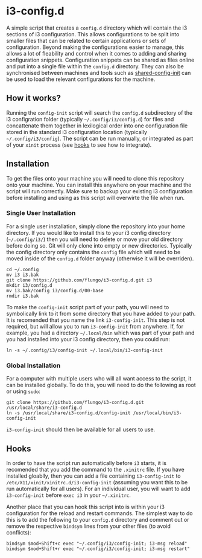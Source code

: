 # i3-config.d

A simple script that creates a `config.d` directory which will contain the i3 sections of i3 configuration. This allows configurations to be split into smaller files that can be related to certain applications or sets of configuration. Beyond making the configurations easier to manage, this allows a lot of fleability and control when it comes to adding and sharing configuration snippets. Configuration snippets can be shared as files online and put into a single file within the `config.d` directory. They can also be synchronised between machines and tools such as [shared-config-init](https://github.com/flungo/shared-config-init) can be used to load the relevant configurations for the machine.

## How it works?

Running the `config-init` script will search the `config.d` subdirectory of the i3 configration folder (typically `~/.config/i3/config.d`) for files and concattenate them together in lexilogical order into one configuration file stored in the standard i3 configuration location (typically `~/.config/i3/config`). The script can be run manually, or integrated as part of your `xinit` process (see [hooks](#hooks) to see how to integrate).

## Installation

To get the files onto your machine you will need to clone this repository onto your machine. You can install this anywhere on your machine and the script will run correctly. Make sure to backup your existing i3 configuration before installing and using as this script will overwirte the file when run.

### Single User Installation

For a single user installation, simply clone the repository into your home directory. If you would like to install this to your i3 config directory (`~/.config/i3/`) then you will need to delete or move your old directory before doing so. Git will only clone into empty or new directories. Typically the config directory only contains the `config` file which will need to be moved inside of the `config.d` folder anyway (otherwise it will be overriden).

```
cd ~/.config
mv i3 i3.bak
git clone https://github.com/flungo/i3-config.d.git i3
mkdir i3/config.d
mv i3.bak/config i3/config.d/00-base
rmdir i3.bak
```

To make the `config-init` script part of your path, you will need to symbolically link to it from some directory that you have added to your path. It is recomended that you name the link `i3-config-init`. This step is not required, but will allow you to run `i3-config-init` from anywhere. If, for example, you had a directory `~/.local/bin` which was part of your path and you had installed into your i3 config directory, then you could run:

```
ln -s ~/.config/i3/config-init ~/.local/bin/i3-config-init
```

### Global Installation

For a computer with multiple users who will all want access to the script, it can be installed globally. To do this, you will need to do the following as root or using `sudo`:

```
git clone https://github.com/flungo/i3-config.d.git /usr/local/share/i3-config.d
ln -s /usr/local/share/i3-config.d/config-init /usr/local/bin/i3-config-init
```

`i3-config-init` should then be available for all users to use.

## Hooks

In order to have the script run automatically before `i3` starts, it is recomended that you add the command to the `.xinitrc` file. If you have installed gloablly, then you can add a file containing `i3-config-init` to `/etc/X11/xinit/xinitrc.d/i3-config-init` (assuming you want this to be run automatically for all users). For an individual user, you will want to add `i3-config-init` before `exec i3` in your `~/.xinitrc`.

Another place that you can hook this script into is within your i3 configuration for the reload and restart commands. The simplest way to do this is to add the following to your `config.d` directory and comment out or remove the respective `bindsym` lines from your other files (to avoid conflicts):

```
bindsym $mod+Shift+c exec "~/.config/i3/config-init; i3-msg reload"
bindsym $mod+Shift+r exec "~/.config/i3/config-init; i3-msg restart"
```
